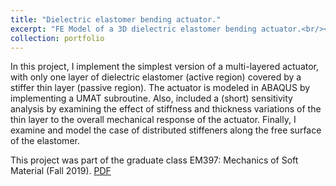 ```yaml
---
title: "Dielectric elastomer bending actuator."
excerpt: "FE Model of a 3D dielectric elastomer bending actuator.<br/><img src='/images/P1_DielectricElastomer.png'>"
collection: portfolio
---
```


In this project, I implement the simplest version of a multi-layered actuator, with only one layer of dielectric elastomer (active region) covered by a stiffer thin layer (passive region).
The actuator is modeled in ABAQUS by implementing a UMAT subroutine. Also, included a (short) sensitivity analysis by examining the effect of stiffness and thickness variations of the thin layer to the overall mechanical response of the actuator. Finally, I examine and model the case of distributed stiffeners along the free surface of the elastomer.

This project was part of the graduate class EM397: Mechanics of Soft Material (Fall 2019). [PDF](http://sotiriskak.github.io/files/DE_FEModel.pdf)